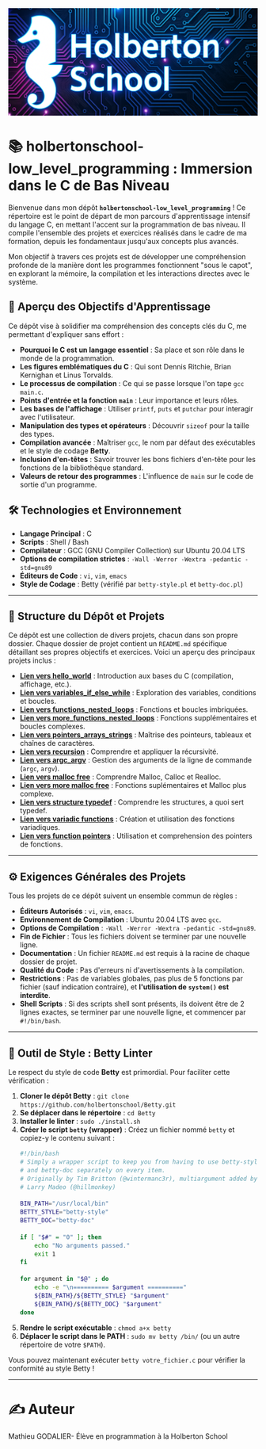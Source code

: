 <img src= "https://github.com/Mathieu7483/Aiko78-Photgraphy/blob/main/img/holberton%20modif.png">

# 📚 holbertonschool-low_level_programming : Immersion dans le C de Bas Niveau

Bienvenue dans mon dépôt **`holbertonschool-low_level_programming`** ! Ce répertoire est le point de départ de mon parcours d'apprentissage intensif du langage C, en mettant l'accent sur la programmation de bas niveau. Il compile l'ensemble des projets et exercices réalisés dans le cadre de ma formation, depuis les fondamentaux jusqu'aux concepts plus avancés.

Mon objectif à travers ces projets est de développer une compréhension profonde de la manière dont les programmes fonctionnent "sous le capot", en explorant la mémoire, la compilation et les interactions directes avec le système.

## 🎯 Aperçu des Objectifs d'Apprentissage

Ce dépôt vise à solidifier ma compréhension des concepts clés du C, me permettant d'expliquer sans effort :

* **Pourquoi le C est un langage essentiel** : Sa place et son rôle dans le monde de la programmation.
* **Les figures emblématiques du C** : Qui sont Dennis Ritchie, Brian Kernighan et Linus Torvalds.
* **Le processus de compilation** : Ce qui se passe lorsque l'on tape `gcc main.c`.
* **Points d'entrée et la fonction `main`** : Leur importance et leurs rôles.
* **Les bases de l'affichage** : Utiliser `printf`, `puts` et `putchar` pour interagir avec l'utilisateur.
* **Manipulation des types et opérateurs** : Découvrir `sizeof` pour la taille des types.
* **Compilation avancée** : Maîtriser `gcc`, le nom par défaut des exécutables et le style de codage **Betty**.
* **Inclusion d'en-têtes** : Savoir trouver les bons fichiers d'en-tête pour les fonctions de la bibliothèque standard.
* **Valeurs de retour des programmes** : L'influence de `main` sur le code de sortie d'un programme.

## 🛠️ Technologies et Environnement

* **Langage Principal** : C
* **Scripts** : Shell / Bash
* **Compilateur** : GCC (GNU Compiler Collection) sur Ubuntu 20.04 LTS
* **Options de compilation strictes** : `-Wall -Werror -Wextra -pedantic -std=gnu89`
* **Éditeurs de Code** : `vi`, `vim`, `emacs`
* **Style de Codage** : Betty (vérifié par `betty-style.pl` et `betty-doc.pl`)

---

## 📂 Structure du Dépôt et Projets

Ce dépôt est une collection de divers projets, chacun dans son propre dossier. Chaque dossier de projet contient un `README.md` spécifique détaillant ses propres objectifs et exercices. Voici un aperçu des principaux projets inclus :

* **[Lien vers hello_world](https://github.com/Mathieu7483/holbertonschool-low_level_programming/tree/main/hello_world)** : Introduction aux bases du C (compilation, affichage, etc.).
* **[Lien vers variables_if_else_while](https://github.com/Mathieu7483/holbertonschool-low_level_programming/tree/main/variables_if_else_while)** : Exploration des variables, conditions et boucles.
* **[Lien vers functions_nested_loops](https://github.com/Mathieu7483/holbertonschool-low_level_programming/tree/main/functions_nested_loops)** : Fonctions et boucles imbriquées.
* **[Lien vers more_functions_nested_loops](https://github.com/Mathieu7483/holbertonschool-low_level_programming/tree/main/more_functions_nested_loops)** : Fonctions supplémentaires et boucles complexes.
* **[Lien vers pointers_arrays_strings](https://github.com/Mathieu7483/holbertonschool-low_level_programming/tree/main/pointers_arrays_strings)** : Maîtrise des pointeurs, tableaux et chaînes de caractères.
* **[Lien vers recursion](https://github.com/Mathieu7483/holbertonschool-low_level_programming/tree/main/recursion)** : Comprendre et appliquer la récursivité.
* **[Lien vers argc_argv](https://github.com/Mathieu7483/holbertonschool-low_level_programming/tree/main/argc_argv)** : Gestion des arguments de la ligne de commande (`argc`, `argv`).
* **[Lien vers malloc free](https://github.com/Mathieu7483/holbertonschool-low_level_programming/tree/main/malloc_free)** : Comprendre Malloc, Calloc et Realloc.
* **[Lien vers more malloc free](https://github.com/Mathieu7483/holbertonschool-low_level_programming/tree/main/more_malloc_free)** : Fonctions suplémentaires et Malloc plus complexe.
* **[Lien vers structure typedef](https://github.com/Mathieu7483/holbertonschool-low_level_programming/tree/main/structures_typedef)** : Comprendre les structures, a quoi sert typedef.
* **[Lien vers variadic functions](https://github.com/Mathieu7483/holbertonschool-low_level_programming/tree/main/variadic_functions)** : Création et utilisation des fonctions variadiques.
* **[Lien vers function pointers](https://github.com/Mathieu7483/holbertonschool-low_level_programming/tree/main/function_pointers)** : Utilisation et comprehension des pointers de fonctions.

---

## ⚙️ Exigences Générales des Projets

Tous les projets de ce dépôt suivent un ensemble commun de règles :

* **Éditeurs Autorisés** : `vi`, `vim`, `emacs`.
* **Environnement de Compilation** : Ubuntu 20.04 LTS avec `gcc`.
* **Options de Compilation** : `-Wall -Werror -Wextra -pedantic -std=gnu89`.
* **Fin de Fichier** : Tous les fichiers doivent se terminer par une nouvelle ligne.
* **Documentation** : Un fichier `README.md` est requis à la racine de chaque dossier de projet.
* **Qualité du Code** : Pas d'erreurs ni d'avertissements à la compilation.
* **Restrictions** : Pas de variables globales, pas plus de 5 fonctions par fichier (sauf indication contraire), et **l'utilisation de `system()` est interdite**.
* **Shell Scripts** : Si des scripts shell sont présents, ils doivent être de 2 lignes exactes, se terminer par une nouvelle ligne, et commencer par `#!/bin/bash`.

---

## 🧹 Outil de Style : Betty Linter

Le respect du style de code **Betty** est primordial. Pour faciliter cette vérification :

1.  **Cloner le dépôt Betty** : `git clone https://github.com/holbertonschool/Betty.git`
2.  **Se déplacer dans le répertoire** : `cd Betty`
3.  **Installer le linter** : `sudo ./install.sh`
4.  **Créer le script `betty` (wrapper)** : Créez un fichier nommé `betty` et copiez-y le contenu suivant :
    ```bash
    #!/bin/bash
    # Simply a wrapper script to keep you from having to use betty-style
    # and betty-doc separately on every item.
    # Originally by Tim Britton (@wintermanc3r), multiargument added by
    # Larry Madeo (@hillmonkey)

    BIN_PATH="/usr/local/bin"
    BETTY_STYLE="betty-style"
    BETTY_DOC="betty-doc"

    if [ "$#" = "0" ]; then
        echo "No arguments passed."
        exit 1
    fi

    for argument in "$@" ; do
        echo -e "\n========== $argument =========="
        ${BIN_PATH}/${BETTY_STYLE} "$argument"
        ${BIN_PATH}/${BETTY_DOC} "$argument"
    done
    ```
5.  **Rendre le script exécutable** : `chmod a+x betty`
6.  **Déplacer le script dans le PATH** : `sudo mv betty /bin/` (ou un autre répertoire de votre `$PATH`).

Vous pouvez maintenant exécuter `betty votre_fichier.c` pour vérifier la conformité au style Betty !

---

# ✍️ Auteur
Mathieu GODALIER- Élève en programmation à la Holberton School
